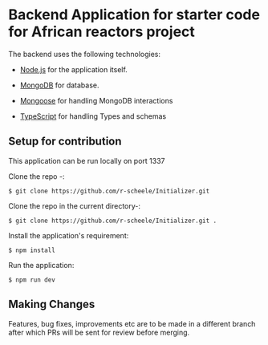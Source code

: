 # Backend Application for starter code for African reactors project

The backend uses the following technologies:

- [Node.js](https://nodejs.org/docs/latest-v15.x/api/) for the application itself.

- [MongoDB](https://docs.mongodb.com/) for database.
- [Mongoose](https://mongoosejs.com/docs/) for handling MongoDB interactions
- [TypeScript](https://www.typescriptlang.org/docs/handbook/typescript-in-5-minutes.html) for handling Types and schemas

## Setup for contribution

This application can be run locally on port 1337

Clone the repo -:

```console
$ git clone https://github.com/r-scheele/Initializer.git
```

Clone the repo in the current directory-:

```console
$ git clone https://github.com/r-scheele/Initializer.git .
```

Install the application's requirement:

```console
$ npm install
```

Run the application:

```console
$ npm run dev
```

## Making Changes

Features, bug fixes, improvements etc are to be made in a different branch after which PRs will be sent for review before merging.
